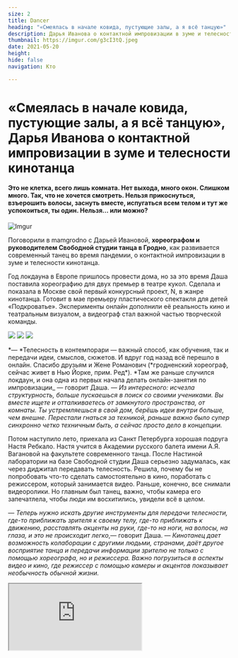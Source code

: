 ```yaml
---
size: 2
title: Dancer
heading: "«Смеялась в начале ковида, пустующие залы, а я всё танцую»"
description: Дарья Иванова о контактной импровизации в зуме и телесности кинотанца.
thumbnail: https://imgur.com/g3cI3tQ.jpeg
date: 2021-05-20
height: 
hide: false
navigation: Кто

---
```

# «Смеялась в начале ковида, пустующие залы, а я всё танцую», Дарья Иванова о контактной импровизации в зуме и телесности кинотанца

#### Это не клетка, всего лишь комната. Нет выхода, много окон. Слишком много. Так, что не хочется смотреть. Нельзя прикоснуться, взъерошить волосы, заснуть вместе, испугаться всем телом и тут же успокоиться, ты один. Нельзя… или можно?

![Imgur](https://i.imgur.com/wbpuDgP.jpg)

Поговорили в mamgrodno с Дарьей Ивановой, **хореографом и руководителем Свободной студии танца в Гродно**, как развивается современный танец во время пандемии, о контактной импровизации в зуме и телесности кинотанца.

Год локдауна в Европе пришлось провести дома, но за это время Даша поставила хореографию для двух премьер в театре кукол. Сделала и показала в Москве свой первый конкурсный проект, N, в жанре кинотанца. Готовит в мае премьеру пластического спектакля для детей «Подкроватье». Эксперименты онлайн дополнили её реальность кино и театральным визуалом, а видеограф стал важной частью творческой команды.

<div class="gallery3">
<!-- Смените gallery2 на gallery3 или gallery4, цифра определяет количество картинок в одном ряду -->
<a href="https://imgur.com/ysFUu3T"><img src="https://imgur.com/ysFUu3T.jpeg"></a>
<a href="https://imgur.com/6CqtFoh"><img src="https://imgur.com/6CqtFoh.jpeg"></a>
<a href="https://imgur.com/Azl1lIH"><img src="https://imgur.com/Azl1lIH.jpeg"></a>
</div>

*— *Телесность в контемпорари — важный способ, как обучения, так и передачи идеи, смыслов, сюжетов. И вдруг год назад всё перешло в онлайн. Спасибо друзьям и Жене Романович (*гродненский хореограф, сейчас живет в Нью Йорке, прим. Ред\*). *Там же раньше случился локдаун, и она одна из первых начала делать онлайн-занятия по импровизации\_ — говорит Даша. — _Из интересного: исчезла структурность, больше пускаешься в поиск со своими учениками. Вы вместе ищете и отталкиваетесь от замкнутого пространства, от комнаты. Ты устремляешься в свой дом, берёшь идеи внутри больше, чем внешне._ _Перестали гнаться за техникой, раньше важно было супер синхронно четко техничным быть, а сейчас просто дело в концепции._

Потом наступило лето, приехала из Санкт Петербурга хорошая подруга Настя Ребкало. Настя учится в Академии русского балета имени А.Я. Вагановой на факультете современного танца. После Настиной лаборатории на базе Свободной студии Даша серьезно задумалась, как через диджитал передавать телесность. Решила, почему бы не попробовать что-то сделать самостоятельно в кино, поработать с режиссером, который занимается видео. Раньше, конечно, все снимали видеоролики. Но главным был танец, важно, чтобы камера его запечатлела, чтобы люди им восхитились, увидели всё в целом.

— _Теперь нужно искать другие инструменты для передачи телесности, где-то приближать зрителя к своему телу, где-то приближать к движению, расставлять акценты на руки, где-то на ноги, на волосы, на глаза, и это не происходит легко_,— говорит Даша. — _Кинотанец дает возможность колаборации с другими людьми, странами, даёт другое восприятие танца и передачи информации зрителю не только с помощью хореографа, но и режиссера. Важно погрузиться в аспекты видео и кино, где режиссер с помощью камеры и акцентов показывает необычность обычной жизни._

<div><iframe class="youtube" src="https://www.youtube.com/embed/_wFxELa8xak"></div>

Кинотанец объединяет метафоричность и абстрактность современной хореографии с техническими возможностями кинематографа. Собственно — это «кино, которое мыслит визуальными образами», оно в определенные моменты разрывает и фиксирует пространство, движение. А хореограф работает на камеру. В Гродно пока такие постановки до Даши никто не делал, хотя сам жанр существует давно, бурно развиваться он стал в пандемию.

_— Сначала было много сложностей, мы не очень хорошо друг друга понимали. Танцоры двигают в одну сторону, художник — в другую, к изобразительности. А видеорежиссер вообще всё иначе видит. И все участники проекта живут в разных городах. У нас были продолжительные скайп сессии, больше обсуждали, чем двигались. Но постепенно настроили процесс. То есть: обсуждаешь долго, сам идешь в зал, пробуешь, и остается совсем небольшой промежуток времени, чтобы, в итоге, что-то отснять. Было много неизвестных в этой работе, мы очень рисковали, были готовы 50 на 50, но на пост продакшн убедились, что можно сотрудничать через скайп._

В ноябре команда собралась вместе, и сняла пластический спектакль N в жанре кинотанец. Фильм прошел отбор и среди 19 проектов, его показали весной на площадке нонфикшен фестиваля Proba, в Москве. Параллельно отправили N на конкурсы в Португалию и Канаду.

_— Мы сознательно пошли на риск не писать сценарий и ничего заранее не планировать. Мы знали, что могли потерпеть неудачу. У нас была лишь общая идея и желание что-то сделать вместе. Мы верим, что природа нам действительно помогла. Результатом наших усилий стала работа, где новое внутреннее состояние, которое мы переживали в 2020-м, нашло отражение в движениях, цвете и кадрах. Импрессионизм, воплощенный в жизнь в видеоформате, превращает эмоции в нечто почти осязаемое_,_—_ говорит Даша.

<div class="gallery3">
<!-- Смените gallery2 на gallery3 или gallery4, цифра определяет количество картинок в одном ряду -->
<a href="https://imgur.com/g3cI3tQ"><img src="https://imgur.com/g3cI3tQ.jpeg"></a>
<a href="https://imgur.com/I1s19lQ"><img src="https://imgur.com/I1s19lQ.jpeg"></a>
<a href="https://imgur.com/54wrF8V"><img src="https://imgur.com/54wrF8V.jpeg"></a>
<a href="https://imgur.com/JgMVMPz"><img src="https://imgur.com/JgMVMPz.jpeg"></a>
<a href="https://imgur.com/37eRDte"><img src="https://imgur.com/37eRDte.jpeg"></a>
</div>

Лето, сентябрь, 2020-го, были непростыми, ребята полностью погрузились в проект, он дал какую-то реабилитацию, восстановление. Психологическую поддержку. Через творчество можно восстанавливаться.

Если делать более сложные истории, будет дорогой продакшн. Уже нужен художник по костюмам, по реквизиту, нужно говорить о бюджете. «_Сейчас очень много существует посредственных лабораторий, в которых люди пытаются что-то сделать, и не срабатывает. Нужно много смотреть. Я много смотрю, как зритель, диджитал перфмансы у коллег, и у меня до сих пор смешанные чувства_».

Каким способом достучаться до зрителя, Даша пока не нашла точных ответов.

— _Есть куча эффектов: на монтаже можно добавлять, зеркально увеличивать танцоров, свет менять, всё переворачивать… кино — хороший инструмент для передачи идеи, но, главное, не заиграться в это всё. Есть отчего ещё быть в шоке, когда помимо танцора, какая-то электрическая штука начинает танцевать и делает это красиво. Когда через датчики появится тактильное ощущения, а я уверена, что так и будет, мы станем жить в матрице. А пока, что не может передать видео? Энергию, когда ты двигаешься с живым человеком, от него получаешь что-то нематериальное. Тебе отзывается личное, тепло живого человека. Если и его научатся передавать через цифру, всё мы пропали. Это меня сейчас беспокоит_

Единственный кинотанец в Гродно пока нельзя посмотреть в свободном прокате, фильм «ездит» по фестивалям, видела его только фокус-группа перед пост продакшн. Пока только фото…

<div class="gallery4">
<!-- Смените gallery2 на gallery3 или gallery4, цифра определяет количество картинок в одном ряду -->
<a href="https://imgur.com/7ykHXpC"><img src="https://imgur.com/7ykHXpC.jpeg"></a>
<a href="https://imgur.com/1gVdkNe"><img src="https://imgur.com/1gVdkNe.jpeg"></a>
<a href="https://imgur.com/5kbf37R"><img src="https://imgur.com/5kbf37R.jpeg"></a>
<a href="https://imgur.com/iTwgkkv"><img src="https://imgur.com/iTwgkkv.jpeg"></a>
</div>

_— Не хочу работу на ветер выкладывать в инстаграм. Кто-то воткнется в экран смартфона, и звук ещё не включит. Это точно. А наша работа больше чем ролик, где ты красиво двигаешься. Конечно не хватает в Гродно хотя бы маленьких фестивалей, как возможность высказаться показать. И публика будет. Но пока… Я танцую. Время, мне кажется, очень важное для художников, обретение голоса, понимания возможностей и не только благодаря ковиду. Это время проверки, тем ли ты занимаешься, время возвращения к зерну своему. Оно начинает прорастать, отрезая лишнее._

Автор текста: **Инна МАКСИМЧИК**

Ссылки на соцсети Свободной студии:

[Инстаграм](https://www.instagram.com/freestudio.by/)

[Facebook](https://m.facebook.com/groups/1214104048623425)

[Vkontakte](https://vk.com/svobodnayastudia)

Пример кинотанца с фестиваля proba: [Ваш кофе готов](https://www.facebook.com/probafestival/videos/262631435510257)
